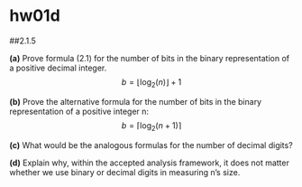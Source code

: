 # hw01d

##2.1.5

**(a)** Prove formula (2.1) for the number of bits in the binary representation of a positive decimal integer.
$$
b=\left\lfloor\log_{2}{(n)}\right\rfloor+1
$$

**(b)** Prove the alternative formula for the number of bits in the binary representation of a positive integer n:
$$
b=\left\lceil\log_{2}{(n+1)}\right\rceil
$$

**(c)** What would be the analogous formulas for the number of decimal digits?

**(d)** Explain why, within the accepted analysis framework, it does not matter whether we use binary or decimal digits in measuring n’s size.


